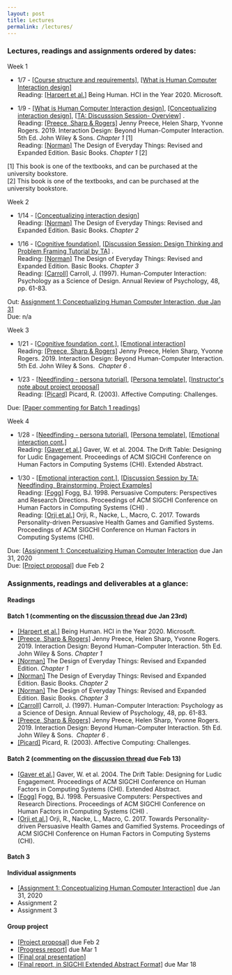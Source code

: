 ```yaml
---
layout: post
title: Lectures
permalink: /lectures/
---
```


### Lectures, readings and assignments ordered by dates:
Week 1  
- 1/7 - [[Course structure and requirements]](https://canvas.ucdavis.edu/courses/413583/files/folder/Lectures?preview=7506297), [[What is Human Computer Interaction design]](https://canvas.ucdavis.edu/courses/413583/files/folder/Lectures?preview=7506296)  
Reading:  [[Harpert et al.]](https://www.microsoft.com/en-us/research/uploads/prod/2019/03/beinghumana3-1.pdf) Being Human. HCI in the Year 2020. Microsoft.

- 1/9 - [[What is Human Computer Interaction design]](https://canvas.ucdavis.edu/courses/413583/files/folder/Lectures?preview=7506296), [[Conceptualizing interaction design]](https://canvas.ucdavis.edu/courses/413583/files/folder/Lectures?preview=7529812),  [[TA: Discusssion Session- Overview]](https://canvas.ucdavis.edu/courses/413583/files/folder/Discussion?preview=7586719) .   
Reading: [[Preece, Sharp & Rogers]](http://www.id-book.com/) Jenny Preece, Helen Sharp, Yvonne Rogers. 2019. Interaction Design: Beyond Human-Computer Interaction. 5th Ed. John Wiley & Sons.  *Chapter 1* [1]   
Reading: [[Norman]](https://www.basicbooks.com/titles/don-norman/the-design-of-everyday-things/9780465050659/) The Design of Everyday Things: Revised and Expanded Edition. Basic Books. *Chapter 1* [2]  


[1] This book is one of the textbooks, and can be purchased at the university bookstore.  
[2] This book is one of the textbooks, and can be purchased at the university bookstore.

Week 2
- 1/14 - [[Conceptualizing interaction design]](https://canvas.ucdavis.edu/courses/413583/files/folder/Lectures?preview=7529812)     
Reading: [[Norman]](https://www.basicbooks.com/titles/don-norman/the-design-of-everyday-things/9780465050659/) The Design of Everyday Things: Revised and Expanded Edition. Basic Books. *Chapter 2*    

- 1/16 - [[Cognitive foundation]](https://canvas.ucdavis.edu/courses/413583/files/folder/Lectures?preview=7584449), [[Discussion Session: Design Thinking and Problem Framing Tutorial by TA]](https://canvas.ucdavis.edu/courses/413583/files/folder/Discussion?preview=7586722) .   
Reading: [[Norman]](https://www.basicbooks.com/titles/don-norman/the-design-of-everyday-things/9780465050659/) The Design of Everyday Things: Revised and Expanded Edition. Basic Books. *Chapter 3*     
Reading: [[Carroll]](https://canvas.ucdavis.edu/courses/413583/files/folder/Readings?preview=7584433) Carroll, J. (1997). Human-Computer Interaction: Psychology as a Science of Design. Annual Review of Psychology, 48, pp. 61-83.      

Out: [Assignment 1: Conceptualizing Human Computer Interaction, due Jan 31](https://canvas.ucdavis.edu/courses/413583/assignments/423189)  
Due: n/a


Week 3
- 1/21 - [[Cognitive foundation, cont.]](https://canvas.ucdavis.edu/courses/413583/files/folder/Lectures?preview=7584449), [[Emotional interaction]](https://canvas.ucdavis.edu/courses/413583/files/folder/Lectures?preview=7630014)    
Reading: [[Preece, Sharp & Rogers]](http://www.id-book.com/) Jenny Preece, Helen Sharp, Yvonne Rogers. 2019. Interaction Design: Beyond Human-Computer Interaction. 5th Ed. John Wiley & Sons.  *Chapter 6* .  

- 1/23 - [[Needfinding - persona tutorial]](https://canvas.ucdavis.edu/courses/413583/files/folder/Lectures?preview=7635631), [[Persona template]](https://asinthecity.com/2011/05/13/explaining-personas-used-in-ux-design-%E2%80%93-part-2/),  [[Instructor's note about project proposal]](https://canvas.ucdavis.edu/courses/413583/files/?preview=7635610)   
Reading: [[Picard]](https://affect.media.mit.edu/pdfs/03.picard.pdf) Picard, R. (2003). Affective Computing: Challenges.   

Due: [[Paper commenting for Batch 1 readings]](https://canvas.ucdavis.edu/courses/413583/discussion_topics/401711)  


Week 4
- 1/28 - [[Needfinding - persona tutorial]](https://canvas.ucdavis.edu/courses/413583/files/folder/Lectures?preview=7635631), [[Persona template]](https://asinthecity.com/2011/05/13/explaining-personas-used-in-ux-design-%E2%80%93-part-2/), [[Emotional interaction cont.]](https://canvas.ucdavis.edu/courses/413583/files/folder/Lectures?preview=7630014)  
Reading: [[Gaver et al.]](https://canvas.ucdavis.edu/courses/413583/files/folder/Readings?preview=7679623) Gaver, W. et al. 2004. The Drift Table: Designing for Ludic Engagement. Proceedings of ACM SIGCHI Conference on Human Factors in Computing Systems (CHI). Extended Abstract.   

- 1/30 - [[Emotional interaction cont.]](https://canvas.ucdavis.edu/courses/413583/files/folder/Lectures?preview=7630014), [[Discussion Session by TA: Needfinding, Brainstorming, Project Examples]](https://canvas.ucdavis.edu/courses/413583/files/folder/Discussion?preview=7720909)    
Reading: [[Fogg]](https://canvas.ucdavis.edu/courses/413583/files/folder/Readings?preview=7679622) Fogg, BJ. 1998. Persuasive Computers: Perspectives and Research Directions. Proceedings of ACM SIGCHI Conference on Human Factors in Computing Systems (CHI) .    
Reading: [[Orji et al.]](https://canvas.ucdavis.edu/courses/413583/files/folder/Readings?preview=7679621) Orji, R., Nacke, L., Macro, C. 2017. Towards Personality-driven Persuasive Health  Games and Gamified Systems. Proceedings of ACM SIGCHI Conference on Human Factors in Computing Systems (CHI).    

Due: [[Assignment 1: Conceptualizing Human Computer Interaction](https://canvas.ucdavis.edu/courses/413583/assignments/423189) due Jan 31, 2020   
Due: [[Project proposal]](https://canvas.ucdavis.edu/courses/413583/assignments/424864) due Feb 2  

### Assignments, readings and deliverables at a glance:

#### Readings
#### Batch 1 (commenting on the [discussion thread](https://canvas.ucdavis.edu/courses/413583/discussion_topics/401711) due Jan 23rd)
- [[Harpert et al.]](https://www.microsoft.com/en-us/research/uploads/prod/2019/03/beinghumana3-1.pdf) Being Human. HCI in the Year 2020. Microsoft.
- [[Preece, Sharp & Rogers]](http://www.id-book.com/) Jenny Preece, Helen Sharp, Yvonne Rogers. 2019. Interaction Design: Beyond Human-Computer Interaction. 5th Ed. John Wiley & Sons. *Chapter 1*
- [[Norman]](https://www.basicbooks.com/titles/don-norman/the-design-of-everyday-things/9780465050659/) The Design of Everyday Things: Revised and Expanded Edition. *Chapter 1*  
- [[Norman]](https://www.basicbooks.com/titles/don-norman/the-design-of-everyday-things/9780465050659/) The Design of Everyday Things: Revised and Expanded Edition. Basic Books. *Chapter 2*   
- [[Norman]](https://www.basicbooks.com/titles/don-norman/the-design-of-everyday-things/9780465050659/) The Design of Everyday Things: Revised and Expanded Edition. Basic Books. *Chapter 3*   
- [[Carroll]](https://canvas.ucdavis.edu/courses/413583/files/folder/Readings?preview=7584433) Carroll, J. (1997). Human-Computer Interaction: Psychology as a Science of Design. Annual Review of Psychology, 48, pp. 61-83.  
- [[Preece, Sharp & Rogers]](http://www.id-book.com/) Jenny Preece, Helen Sharp, Yvonne Rogers. 2019. Interaction Design: Beyond Human-Computer Interaction. 5th Ed. John Wiley & Sons.  *Chapter 6* .   
- [[Picard]](https://affect.media.mit.edu/pdfs/03.picard.pdf) Picard, R. (2003). Affective Computing: Challenges.   

#### Batch 2 (commenting on the [discussion thread](https://canvas.ucdavis.edu/courses/413583/discussion_topics/410685) due Feb 13)
- [[Gaver et al.]](https://canvas.ucdavis.edu/courses/413583/files/folder/Readings?preview=7679623) Gaver, W. et al. 2004. The Drift Table: Designing for Ludic Engagement. Proceedings of ACM SIGCHI Conference on Human Factors in Computing Systems (CHI). Extended Abstract.  
- [[Fogg]](https://canvas.ucdavis.edu/courses/413583/files/folder/Readings?preview=7679622) Fogg, BJ. 1998. Persuasive Computers: Perspectives and Research Directions. Proceedings of ACM SIGCHI Conference on Human Factors in Computing Systems (CHI) .  
- [[Orji et al.]](https://canvas.ucdavis.edu/courses/413583/files/folder/Readings?preview=7679621) Orji, R., Nacke, L., Macro, C. 2017. Towards Personality-driven Persuasive Health  Games and Gamified Systems. Proceedings of ACM SIGCHI Conference on Human Factors in Computing Systems (CHI).     

#### Batch 3


#### Individual assignments
- [[Assignment 1: Conceptualizing Human Computer Interaction]](https://canvas.ucdavis.edu/courses/413583/assignments/423189) due Jan 31, 2020 
- Assignment 2
- Assignment 3


#### Group project
- [[Project proposal]](https://canvas.ucdavis.edu/courses/413583/assignments/424864) due Feb 2
- [[Progress report]]() due Mar 1
- [[Final oral presentation]]()  
- [[Final report, in SIGCHI Extended Abstract Format]]() due Mar 18
